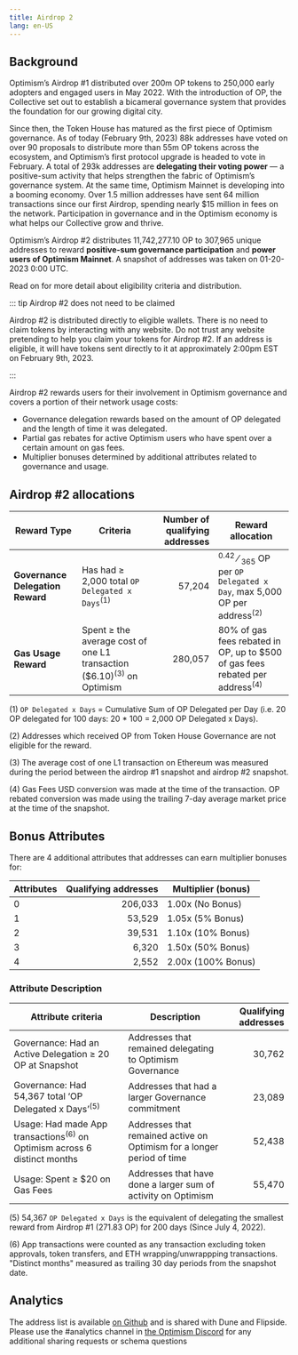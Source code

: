 ```yaml
---
title: Airdrop 2
lang: en-US
---
```


## Background

Optimism’s Airdrop #1 distributed over 200m OP tokens to 250,000 early adopters and engaged users in May 2022.
With the introduction of OP, the Collective set out to establish a bicameral governance system that provides the foundation for our growing digital city.

Since then, the Token House has matured as the first piece of Optimism governance.
As of today (February 9th, 2023) 88k addresses have voted on over 90 proposals to distribute more than 55m OP tokens across the ecosystem, and Optimism’s first protocol upgrade is headed to vote in February. A total of 293k addresses are **delegating their voting power** — a positive-sum activity that helps strengthen the fabric of Optimism’s governance system.
At the same time, Optimism Mainnet is developing into a booming economy. 
Over 1.5 million addresses have sent 64 million transactions since our first Airdrop, spending nearly $15 million in fees on the network. 
Participation in governance and in the Optimism economy is what helps our Collective grow and thrive.

Optimism’s Airdrop #2 distributes 11,742,277.10 OP to 307,965 unique addresses to reward **positive-sum governance participation** and **power users of Optimism Mainnet**. 
A snapshot of addresses was taken on 01-20-2023 0:00 UTC.

Read on for more detail about eligibility criteria and distribution.

::: tip Airdrop #2 does not need to be claimed

Airdrop #2 is distributed directly to eligible wallets. 
There is no need to claim tokens by interacting with any website.
Do not trust any website pretending to help you claim your tokens for Airdrop #2. 
If an address is eligible, it will have tokens sent directly to it at approximately 2:00pm EST on February 9th, 2023.

:::

Airdrop #2 rewards users for their involvement in Optimism governance and covers a portion of their network usage costs:

- Governance delegation rewards based on the amount of OP delegated and the length of time it was delegated.
- Partial gas rebates for active Optimism users who have spent over a certain amount on gas fees.
- Multiplier bonuses determined by additional attributes related to governance and usage.


## Airdrop #2 allocations

| Reward Type                      | Criteria | Number of qualifying addresses | Reward allocation |
| -------------------------------- | -------- | -----------------------------: | ----------------- |
| **Governance Delegation Reward** | Has had ≥ 2,000 total `OP Delegated x Days`<sup>(1)</sup> | 57,204 | <sup>0.42</sup> &#8260; <sub>365</sub> OP per `OP Delegated x Day`, max 5,000 OP per address<sup>(2)</sup> |
| **Gas Usage Reward** | Spent ≥ the average cost of one L1 transaction ($6.10)<sup>(3)</sup> on Optimism | 280,057 | 80% of gas fees rebated in OP, up to $500 of gas fees rebated per address<sup>(4)</sup> |


(1) `OP Delegated x Days` = Cumulative Sum of OP Delegated per Day (i.e. 20 OP delegated for 100 days: 20 * 100 = 2,000 OP Delegated x Days).

(2) Addresses which received OP from Token House Governance are not eligible for the reward.

(3) The average cost of one L1 transaction on Ethereum was measured during the period between the airdrop #1 snapshot and airdrop #2 snapshot.

(4) Gas Fees USD conversion was made at the time of the transaction. 
OP rebated conversion was made using the trailing 7-day average market price at the time of the snapshot.

## Bonus Attributes

There are 4 additional attributes that addresses can earn multiplier bonuses for:

| Attributes | Qualifying addresses | Multiplier (bonus) |
| --- | --: | --- |
| 0 | 206,033 | 1.00x (No Bonus) |
| 1 | 53,529 | 1.05x (5% Bonus)  |
| 2 | 39,531 | 1.10x (10% Bonus) |
| 3 | 6,320 | 1.50x (50% Bonus)  |
| 4 | 2,552 | 2.00x (100% Bonus) |


### Attribute Description

| Attribute criteria | Description | Qualifying addresses |
| --- | --- | ---: |
| Governance: Had an Active Delegation ≥ 20 OP at Snapshot | Addresses that remained delegating to Optimism Governance | 30,762 |
| Governance: Had 54,367 total ‘OP Delegated x Days’<sup>(5)</sup> | Addresses that had a larger Governance commitment | 23,089 |
| Usage: Had made App transactions<sup>(6)</sup> on Optimism across 6 distinct months | Addresses that remained active on Optimism for a longer period of time | 52,438 |
| Usage: Spent ≥ $20 on Gas Fees | Addresses that have done a larger sum of activity on Optimism | 55,470 |

(5) 54,367 `OP Delegated x Days` is the equivalent of delegating the smallest reward from Airdrop #1 (271.83 OP) for 200 days (Since July 4, 2022).

(6) App transactions were counted as any transaction excluding token approvals, token transfers, and ETH wrapping/unwrappping transactions. "Distinct months" measured as trailing 30 day periods from the snapshot date.



## Analytics

The address list is available [on Github](https://github.com/ethereum-optimism/op-analytics/tree/main/reference_data/address_lists) and is shared with Dune and Flipside.
Please use the #analytics channel in [the Optimism Discord](https://discord-gateway.optimism.io/) for any additional sharing requests or schema questions 